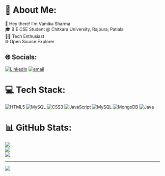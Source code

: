 # 💫 About Me:
🚀 Hey there! I'm Vamika Sharma<br>🎓 B.E CSE Student @ Chitkara University, Rajpura, Patiala<br>👩‍💻 Tech Enthusiast <br>🌐 Open Source Explorer


## 🌐 Socials:
[![LinkedIn](https://img.shields.io/badge/LinkedIn-%230077B5.svg?logo=linkedin&logoColor=white)](https://linkedin.com/in/vamika-sharma-40b23a2bb/) [![email](https://img.shields.io/badge/Email-D14836?logo=gmail&logoColor=white)](mailto:vamikasharma1516@gmail.com) 

# 💻 Tech Stack:
![HTML5](https://img.shields.io/badge/html5-%23E34F26.svg?style=for-the-badge&logo=html5&logoColor=white) ![MySQL](https://img.shields.io/badge/mysql-4479A1.svg?style=for-the-badge&logo=mysql&logoColor=white) ![CSS3](https://img.shields.io/badge/css3-%231572B6.svg?style=for-the-badge&logo=css3&logoColor=white) ![JavaScript](https://img.shields.io/badge/javascript-%23323330.svg?style=for-the-badge&logo=javascript&logoColor=%23F7DF1E) ![MySQL](https://img.shields.io/badge/mysql-4479A1.svg?style=for-the-badge&logo=mysql&logoColor=white) ![MongoDB](https://img.shields.io/badge/MongoDB-%234ea94b.svg?style=for-the-badge&logo=mongodb&logoColor=white) ![Java](https://img.shields.io/badge/java-%23ED8B00.svg?style=for-the-badge&logo=openjdk&logoColor=white)
# 📊 GitHub Stats:
![](https://github-readme-stats.vercel.app/api?username=VamikaSharma19&theme=dark&hide_border=false&include_all_commits=false&count_private=false)<br/>
![](https://nirzak-streak-stats.vercel.app/?user=VamikaSharma19&theme=dark&hide_border=false)<br/>
![](https://github-readme-stats.vercel.app/api/top-langs/?username=VamikaSharma19&theme=dark&hide_border=false&include_all_commits=false&count_private=false&layout=compact)

---
[![](https://visitcount.itsvg.in/api?id=VamikaSharma19&icon=0&color=0)](https://visitcount.itsvg.in)

<!-- Proudly created with GPRM ( https://gprm.itsvg.in ) -->
